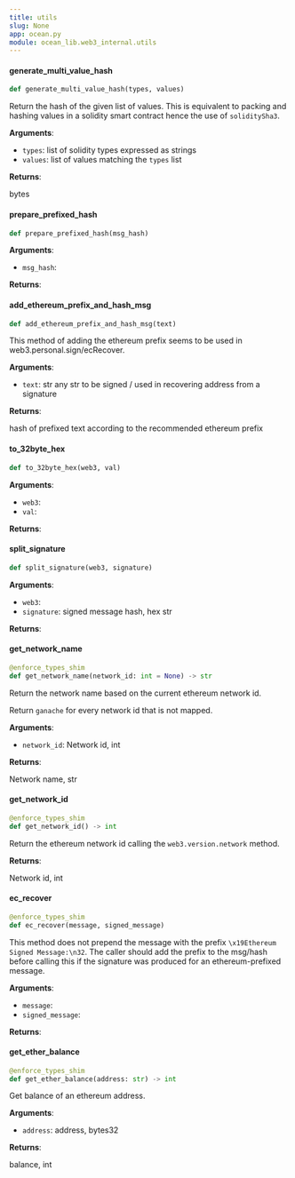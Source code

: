 ```yaml
---
title: utils
slug: None
app: ocean.py
module: ocean_lib.web3_internal.utils
---
```

#### generate\_multi\_value\_hash

```python
def generate_multi_value_hash(types, values)
```

Return the hash of the given list of values.
This is equivalent to packing and hashing values in a solidity smart contract
hence the use of `soliditySha3`.

**Arguments**:

- `types`: list of solidity types expressed as strings
- `values`: list of values matching the `types` list

**Returns**:

bytes

#### prepare\_prefixed\_hash

```python
def prepare_prefixed_hash(msg_hash)
```

**Arguments**:

- `msg_hash`: 

**Returns**:



#### add\_ethereum\_prefix\_and\_hash\_msg

```python
def add_ethereum_prefix_and_hash_msg(text)
```

This method of adding the ethereum prefix seems to be used in web3.personal.sign/ecRecover.

**Arguments**:

- `text`: str any str to be signed / used in recovering address from a signature

**Returns**:

hash of prefixed text according to the recommended ethereum prefix

#### to\_32byte\_hex

```python
def to_32byte_hex(web3, val)
```

**Arguments**:

- `web3`: 
- `val`: 

**Returns**:



#### split\_signature

```python
def split_signature(web3, signature)
```

**Arguments**:

- `web3`: 
- `signature`: signed message hash, hex str

**Returns**:



#### get\_network\_name

```python
@enforce_types_shim
def get_network_name(network_id: int = None) -> str
```

Return the network name based on the current ethereum network id.

Return `ganache` for every network id that is not mapped.

**Arguments**:

- `network_id`: Network id, int

**Returns**:

Network name, str

#### get\_network\_id

```python
@enforce_types_shim
def get_network_id() -> int
```

Return the ethereum network id calling the `web3.version.network` method.

**Returns**:

Network id, int

#### ec\_recover

```python
@enforce_types_shim
def ec_recover(message, signed_message)
```

This method does not prepend the message with the prefix `\x19Ethereum Signed Message:\n32`.
The caller should add the prefix to the msg/hash before calling this if the signature was
produced for an ethereum-prefixed message.

**Arguments**:

- `message`: 
- `signed_message`: 

**Returns**:



#### get\_ether\_balance

```python
@enforce_types_shim
def get_ether_balance(address: str) -> int
```

Get balance of an ethereum address.

**Arguments**:

- `address`: address, bytes32

**Returns**:

balance, int

